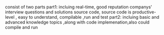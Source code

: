 consist of two parts
 part1: incluing real-time, good reputation companys' interview questions and solutions source code, source code is productive-level , easy to understand, compilable ,run and test
 part2: incluing basic and advanced knowledge topics ,along with code implemenation,also could compile and run
 
